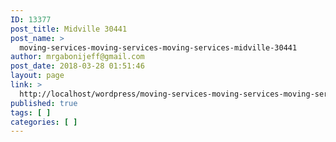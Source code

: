 ```yaml
---
ID: 13377
post_title: Midville 30441
post_name: >
  moving-services-moving-services-moving-services-midville-30441
author: mrgabonijeff@gmail.com
post_date: 2018-03-28 01:51:46
layout: page
link: >
  http://localhost/wordpress/moving-services-moving-services-moving-services-midville-30441/
published: true
tags: [ ]
categories: [ ]
---
```


